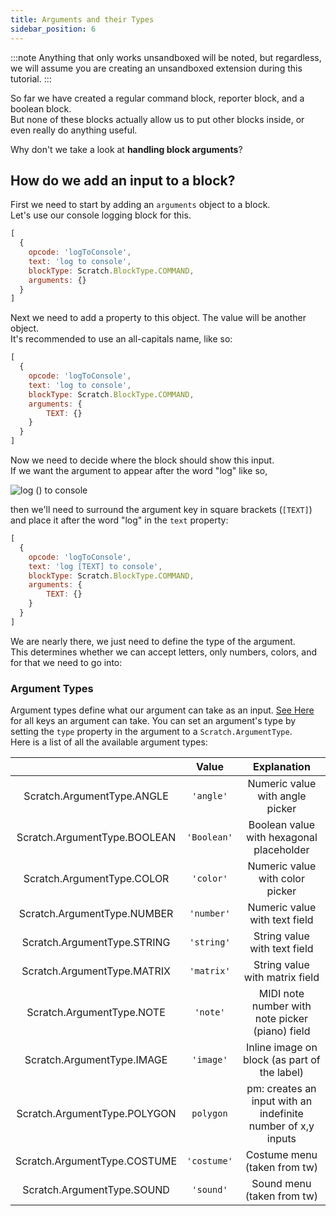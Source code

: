 ```yaml
---
title: Arguments and their Types
sidebar_position: 6
---
```


:::note
Anything that only works unsandboxed will be noted, but regardless, we will assume you are creating an unsandboxed extension during this tutorial.
:::

So far we have created a regular command block, reporter block, and a boolean block.  
But none of these blocks actually allow us to put other blocks inside, or even really do anything useful.

Why don't we take a look at **handling block arguments**?

## How do we add an input to a block?
First we need to start by adding an `arguments` object to a block.  
Let's use our console logging block for this.

```js
[
  {
    opcode: 'logToConsole',
    text: 'log to console',
    blockType: Scratch.BlockType.COMMAND,
    arguments: {}
  }
]
```

Next we need to add a property to this object. The value will be another object.  
It's recommended to use an all-capitals name, like so:

```js
[
  {
    opcode: 'logToConsole',
    text: 'log to console',
    blockType: Scratch.BlockType.COMMAND,
    arguments: {
        TEXT: {}
    }
  }
]
```

Now we need to decide where the block should show this input.  
If we want the argument to appear after the word "log" like so,

<img src="/img/docimages/arguments-1.png" alt="log () to console"></img>

then we'll need to surround the argument key in square brackets (`[TEXT]`) and place it after the word "log" in the `text` property:

```js
[
  {
    opcode: 'logToConsole',
    text: 'log [TEXT] to console',
    blockType: Scratch.BlockType.COMMAND,
    arguments: {
        TEXT: {}
    }
  }
]
```

We are nearly there, we just need to define the type of the argument.  
This determines whether we can accept letters, only numbers, colors, and for that we need to go into:

### Argument Types
Argument types define what our argument can take as an input. [See Here](/development/extensions/api/blocks/basic#argument) for all keys an argument can take.
You can set an argument's type by setting the `type` property in the argument to a `Scratch.ArgumentType`.  
Here is a list of all the available argument types:

| |Value|Explanation|
|:-:|:-:|:-:|
|Scratch.ArgumentType.ANGLE|`'angle'`|Numeric value with angle picker|
|Scratch.ArgumentType.BOOLEAN|`'Boolean'`|Boolean value with hexagonal placeholder|
|Scratch.ArgumentType.COLOR|`'color'`|Numeric value with color picker|
|Scratch.ArgumentType.NUMBER|`'number'`|Numeric value with text field|
|Scratch.ArgumentType.STRING|`'string'`|String value with text field|
|Scratch.ArgumentType.MATRIX|`'matrix'`|String value with matrix field|
|Scratch.ArgumentType.NOTE|`'note'`|MIDI note number with note picker (piano) field|
|Scratch.ArgumentType.IMAGE|`'image'`|Inline image on block (as part of the label)|
|Scratch.ArgumentType.POLYGON|`polygon`|pm: creates an input with an indefinite number of x,y inputs|
|Scratch.ArgumentType.COSTUME|`'costume'`|Costume menu (taken from tw)|
|Scratch.ArgumentType.SOUND|`'sound'`|Sound menu (taken from tw)|